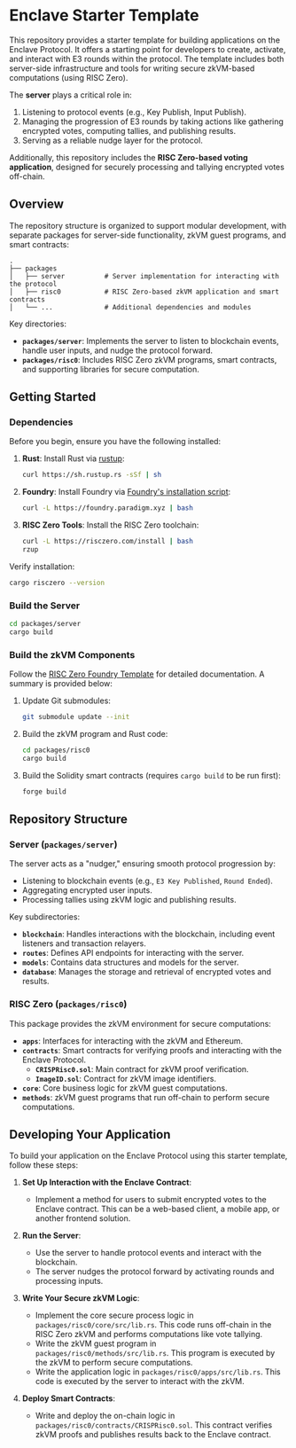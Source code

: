 # Enclave Starter Template

This repository provides a starter template for building applications on the Enclave Protocol. It offers a starting point for developers to create, activate, and interact with E3 rounds within the protocol. The template includes both server-side infrastructure and tools for writing secure zkVM-based computations (using RISC Zero).

The **server** plays a critical role in:
1. Listening to protocol events (e.g., Key Publish, Input Publish).
2. Managing the progression of E3 rounds by taking actions like gathering encrypted votes, computing tallies, and publishing results.
3. Serving as a reliable nudge layer for the protocol.

Additionally, this repository includes the **RISC Zero-based voting application**, designed for securely processing and tallying encrypted votes off-chain.


## **Overview**

The repository structure is organized to support modular development, with separate packages for server-side functionality, zkVM guest programs, and smart contracts:

```plaintext
.
├── packages
│   ├── server          # Server implementation for interacting with the protocol
│   ├── risc0           # RISC Zero-based zkVM application and smart contracts
│   └── ...             # Additional dependencies and modules
```

Key directories:
- **`packages/server`**: Implements the server to listen to blockchain events, handle user inputs, and nudge the protocol forward.
- **`packages/risc0`**: Includes RISC Zero zkVM programs, smart contracts, and supporting libraries for secure computation.


## **Getting Started**

### **Dependencies**

Before you begin, ensure you have the following installed:

1. **Rust**: Install Rust via [rustup](https://rustup.rs/):
   ```sh
   curl https://sh.rustup.rs -sSf | sh
   ```

2. **Foundry**: Install Foundry via [Foundry's installation script](https://getfoundry.sh):
   ```sh
   curl -L https://foundry.paradigm.xyz | bash
   ```

3. **RISC Zero Tools**: Install the RISC Zero toolchain:
   ```sh
   curl -L https://risczero.com/install | bash
   rzup
   ```

Verify installation:
```sh
cargo risczero --version
```

### **Build the Server**
```bash
cd packages/server
cargo build
```

### **Build the zkVM Components**

Follow the [RISC Zero Foundry Template](https://github.com/risc0/risc0-foundry-template) for detailed documentation. A summary is provided below:

1. Update Git submodules:
   ```sh
   git submodule update --init
   ```

2. Build the zkVM program and Rust code:
   ```sh
   cd packages/risc0
   cargo build
   ```

3. Build the Solidity smart contracts (requires `cargo build` to be run first):
   ```sh
   forge build
   ```

## **Repository Structure**

### **Server (`packages/server`)**

The server acts as a "nudger," ensuring smooth protocol progression by:
- Listening to blockchain events (e.g., `E3 Key Published`, `Round Ended`).
- Aggregating encrypted user inputs.
- Processing tallies using zkVM logic and publishing results.

Key subdirectories:
- **`blockchain`**: Handles interactions with the blockchain, including event listeners and transaction relayers.
- **`routes`**: Defines API endpoints for interacting with the server.
- **`models`**: Contains data structures and models for the server.
- **`database`**: Manages the storage and retrieval of encrypted votes and results.

### **RISC Zero (`packages/risc0`)**

This package provides the zkVM environment for secure computations:
- **`apps`**: Interfaces for interacting with the zkVM and Ethereum.
- **`contracts`**: Smart contracts for verifying proofs and interacting with the Enclave Protocol.
    - **`CRISPRisc0.sol`**: Main contract for zkVM proof verification.
    - **`ImageID.sol`**: Contract for zkVM image identifiers.
- **`core`**: Core business logic for zkVM guest computations.
- **`methods`**: zkVM guest programs that run off-chain to perform secure computations.


## **Developing Your Application**

To build your application on the Enclave Protocol using this starter template, follow these steps:

1. **Set Up Interaction with the Enclave Contract**:
   - Implement a method for users to submit encrypted votes to the Enclave contract. This can be a web-based client, a mobile app, or another frontend solution.

2. **Run the Server**:
   - Use the server to handle protocol events and interact with the blockchain.
   - The server nudges the protocol forward by activating rounds and processing inputs.

3. **Write Your Secure zkVM Logic**:
   - Implement the core secure process logic in `packages/risc0/core/src/lib.rs`. This code runs off-chain in the RISC Zero zkVM and performs computations like vote tallying.
   - Write the zkVM guest program in `packages/risc0/methods/src/lib.rs`. This program is executed by the zkVM to perform secure computations.
   - Write the application logic in `packages/risc0/apps/src/lib.rs`. This code is executed by the server to interact with the zkVM.

4. **Deploy Smart Contracts**:
   - Write and deploy the on-chain logic in `packages/risc0/contracts/CRISPRisc0.sol`. This contract verifies zkVM proofs and publishes results back to the Enclave contract.

